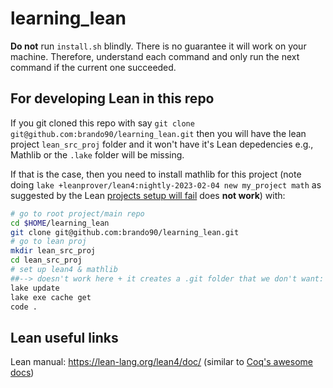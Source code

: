 # learning_lean

**Do not** run `install.sh` blindly. 
There is no guarantee it will work on your machine. 
Therefore, understand each command and only run the next command if the current one succeeded. 

## For developing Lean in this repo

If you git cloned this repo with say `git clone git@github.com:brando90/learning_lean.git` then you will have the lean project `lean_src_proj` folder and it won't have it's Lean depedencies e.g., Mathlib or the `.lake` folder will be missing. 

If that is the case, then you need to install mathlib for this project (note doing `lake +leanprover/lean4:nightly-2023-02-04 new my_project math` as suggested by the Lean [projects setup will fail](https://leanprover-community.github.io/install/project.html#creating-a-lean-project) does **not work**) with:
```bash
# go to root project/main repo
cd $HOME/learning_lean
git clone git@github.com:brando90/learning_lean.git
# go to lean proj
mkdir lean_src_proj
cd lean_src_proj
# set up lean4 & mathlib
##--> doesn't work here + it creates a .git folder that we don't want: lake +leanprover/lean4:nightly-2023-02-04 new my_project math (from Lean community)
lake update
lake exe cache get
code .
```

## Lean useful links

Lean manual: https://lean-lang.org/lean4/doc/ (similar to [Coq's awesome docs](https://coq.inria.fr/doc/V8.19.0/refman/language/core/inductive.html?highlight=inductive#coq:cmd.Inductive))

